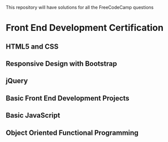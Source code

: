 This repository will have solutions for all the FreeCodeCamp questions

# Front End Development Certification

## HTML5 and CSS

## Responsive Design with Bootstrap

## jQuery

## Basic Front End Development Projects

## Basic JavaScript

## Object Oriented Functional Programming


